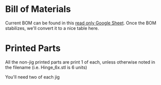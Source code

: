 # Bill of Materials
Current BOM can be found in this [read only Google Sheet](https://docs.google.com/spreadsheets/d/1ViruGe-mIjATBrFZ_2N3Xh3YK8Kv0xZOzpvj6fFhka0/edit?usp=sharing). Once the BOM stabilizes, we'll convert it to a nice table here.

# Printed Parts
All the non-jig printed parts are print 1 of each, unless otherwise noted in the filename (i.e. Hinge_6x.stl is 6 units)

You'll need two of each jig